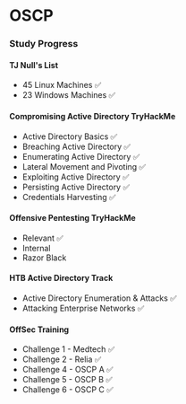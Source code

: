 # OSCP

### Study Progress

#### TJ Null's List
* 45 Linux Machines ✅
* 23 Windows Machines ✅ 

#### Compromising Active Directory TryHackMe
* Active Directory Basics ✅
* Breaching Active Directory ✅
* Enumerating Active Directory ✅
* Lateral Movement and Pivoting ✅
* Exploiting Active Directory ✅
* Persisting Active Directory ✅
* Credentials Harvesting ✅

#### Offensive Pentesting TryHackMe
* Relevant ✅
* Internal
* Razor Black

#### HTB Active Directory Track
* Active Directory Enumeration & Attacks ✅
* Attacking Enterprise Networks ✅

#### OffSec Training
* Challenge 1 - Medtech ✅
* Challenge 2 - Relia ✅
* Challenge 4 - OSCP A ✅
* Challenge 5 - OSCP B ✅
* Challenge 6 - OSCP C ✅
